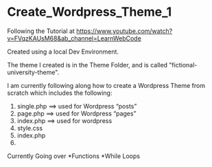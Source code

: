 # Create_Wordpress_Theme_1

Following the Tutorial at https://www.youtube.com/watch?v=FVqzKAUsM68&ab_channel=LearnWebCode

Created using a local Dev Environment.

The theme I created is in the Theme Folder, and is called "fictional-university-theme". 

I am currently following along how to create a Wordpress Theme from scratch which includes the following:

1. single.php ==> used for Wordpress “posts”
2. page.php ==> used for Wordpress “pages”
3. index.php ==> used for wordpress 
4. style.css
5. index.php
6. 

Currently Going over 
*Functions
*While Loops
